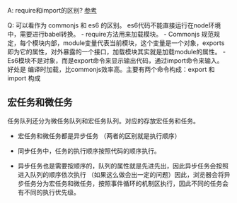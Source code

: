 A: require和import的区别?   [参考](https://segmentfault.com/a/1190000021911869)

Q: 可以看作为 commonjs 和 es6 的区别。 es6代码不能直接运行在node环境中，需要进行babel转换。
    - require方法用来加载模块。
    - Commonjs 规范规定，每个模块内部，module变量代表当前模块，这个变量是一个对象，exports即为它的属性，对外暴露的一个接口，加载模块其实就是加载module的属性。
    - Es6模块不是对象，而是export命令来显示输出代码，通过import命令来输入。 好处是 编译时加载，比commonjs效率高。主要有两个命令构成：export 和 import 构成



## 宏任务和微任务

任务队列还分为微任务队列和宏任务队列。对应的存放宏任务和任务。

- 宏任务和微任务都是异步任务 （两者的区别就是执行顺序）

- 同步任务中，任务的执行顺序按照代码的顺序执行。

- 异步任务也是需要按顺序的，队列的属性就是先进先出，因此异步任务会按照进入队列的顺序依次执行 （如果这么做会出一定的问题）因此，浏览器会将异步任务分为宏任务和微任务，按照事件循环的机制区执行，因此不同的任务会有不同的执行优先级。

